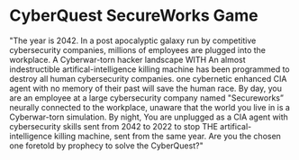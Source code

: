 # CyberQuest SecureWorks Game

"The year is 2042. In a post apocalyptic galaxy run by competitive cybersecurity companies, millions of employees are plugged into the workplace. A Cyberwar-torn hacker landscape WITH An almost indestructible artifical-intelligence killing machine has been programmed to destroy all human cybersecurity companies. one cybernetic enhanced CIA agent with no memory of their past will save the human race. By day, you are an employee at a large cybersecurity company named "Secureworks” neurally connected to the workplace, unaware that the world you live in is a Cyberwar-torn simulation. By night, You are unplugged as a CIA agent with cybersecurity skills sent from 2042 to 2022 to stop THE artifical-intelligence killing machine, sent from the same year. Are you the chosen one foretold by prophecy to solve the CyberQuest?"
